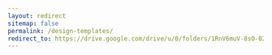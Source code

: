 ```yaml
---
layout: redirect
sitemap: false
permalink: /design-templates/
redirect_to: https://drive.google.com/drive/u/0/folders/1RnV6muV-8sO-02JQM-YqevY8wpu81sPj
---
```


